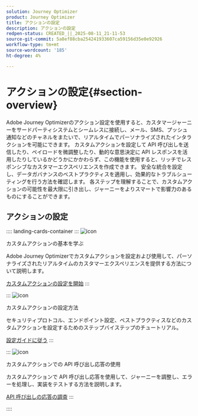 ```yaml
---
solution: Journey Optimizer
product: Journey Optimizer
title: アクションの設定
description: アクションの設定
redpen-status: CREATED_||_2025-08-11_21-11-53
source-git-commit: 5a8ef88cba254241933607ca59156d35e0e92926
workflow-type: tm+mt
source-wordcount: '185'
ht-degree: 4%

---
```



# アクションの設定{#section-overview}

Adobe Journey Optimizerのアクション設定を使用すると、カスタマージャーニーをサードパーティシステムとシームレスに接続し、メール、SMS、プッシュ通知などのチャネルをまたいで、リアルタイムでパーソナライズされたインタラクションを可能にできます。 カスタムアクションを設定して API 呼び出しを送信したり、ペイロードを微調整したり、動的な意思決定に API レスポンスを活用したりしているかどうかにかかわらず、この機能を使用すると、リッチでレスポンシブなカスタマーエクスペリエンスを作成できます。 安全な統合を設定し、データガバナンスのベストプラクティスを適用し、効果的なトラブルシューティングを行う方法を確認します。 各ステップを理解することで、カスタムアクションの可能性を最大限に引き出し、ジャーニーをよりスマートで影響力のあるものにすることができます。

## アクションの設定

:::: landing-cards-container
:::
![icon](https://cdn.experienceleague.adobe.com/icons/circle-play.svg)

カスタムアクションの基本を学ぶ

Adobe Journey Optimizerでカスタムアクションを設定および使用して、パーソナライズされたリアルタイムのカスタマーエクスペリエンスを提供する方法について説明します。

[カスタムアクションの設定を開始](../using/action/action.md)
:::

:::
![icon](https://cdn.experienceleague.adobe.com/icons/gear.svg)

カスタムアクションの設定方法

セキュリティプロトコル、エンドポイント設定、ベストプラクティスなどのカスタムアクションを設定するためのステップバイステップのチュートリアル。

[設定ガイドに従う](../using/action/about-custom-action-configuration.md)
:::

:::
![icon](https://cdn.experienceleague.adobe.com/icons/code-branch.svg)

カスタムアクションでの API 呼び出し応答の使用

カスタムアクションで API 呼び出し応答を使用して、ジャーニーを調整し、エラーを処理し、実装をテストする方法を説明します。

[API 呼び出しの応答の調査](../using/action/action-response.md)
:::

::::
